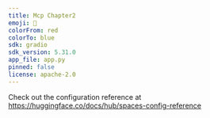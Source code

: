 ```yaml
---
title: Mcp Chapter2
emoji: 🐢
colorFrom: red
colorTo: blue
sdk: gradio
sdk_version: 5.31.0
app_file: app.py
pinned: false
license: apache-2.0
---
```


Check out the configuration reference at https://huggingface.co/docs/hub/spaces-config-reference
